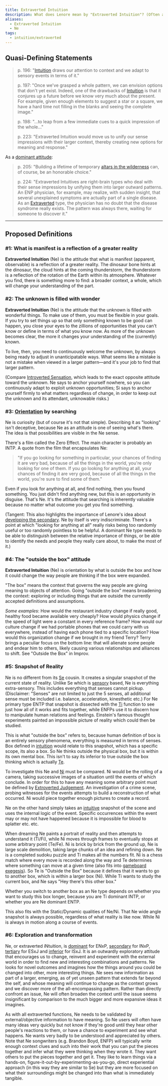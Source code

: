 ```yaml
---
title: Extraverted Intuition
description: What does Lenore mean by "Extraverted Intuition"? (Often abbreviated "Ne".)
aliases:
  - Extraverted Intuition
  - Ne
tags:
  - intuition/extraverted
---
```


## Quasi-Defining Statements

> p. 196: "[Intuition](../functions/intuition) draws our attention to context and we adapt to sensory events in terms of it."
>
> p. 197: "Once we've grasped a whole pattern, we can envision options that don't yet exist. Indeed, one of the drawbacks of [Intuition](../../function-attitude/functions/intuition) is that it conjures up a future before we know very much about the present. For example, given enough elements to suggest a star or a square, we have a hard time not filling in the blanks and seeing the complete image."
>
> p. 198: "...to leap from a few immediate cues to a quick impression of the whole..."
>
> p. 223: "Extraverted Intuition would move us to unify our sense impressions with their larger context, thereby creating new options for meaning and response."

As a [dominant attitude](../../dominant-function):

> p. 205: "Building a lifetime of temporary [altars in the wilderness](../../exegeses/altars-in-the-wilderness) can, of course, be an honorable choice."
> 
> p. 224: "Extraverted Intuitives are right-brain types who deal with their sense impressions by unifying them into larger outward patterns. An ENP physician, for example, may realize, with sudden insight, that several unexplained symptoms are actually part of a single disease. As an [Extraverted](../../exegeses/introversion-extraversion/index) type, the physician has no doubt that the disease syndrome really exists. The pattern was always there, waiting for someone to discover it."

---

## Proposed Definitions

### #1: What is manifest is a reflection of a greater reality

**Extraverted Intuition** (Ne) is the attitude that what is manifest (apparent, observable) is a reflection of a greater reality. The dinosaur bone hints at the dinosaur, the cloud hints at the coming thunderstorm, the thunderstorm is a reflection of the rotation of the Earth within its atmosphere. Whatever you find, there is something more to find: a broader context, a whole, which will change your understanding of the part.

### #2: The unknown is filled with wonder

**Extraverted Intuition** (Ne) is the attitude that the unknown is filled with wonderful things. To make use of them, you must be flexible in your goals. If you try to set things up so that only something known to be good can happen, you close your eyes to the zillions of opportunities that you can't know or define in terms of what you know now. As more of the unknown becomes clear, the more it changes your understanding of the (currently) known.

To live, then, you need to continuously welcome the unknown, by always being ready to adjust in unanticipatable ways. What seems like a mistake is not a mistake when viewed in a larger pattern—and it's your job to find that larger pattern.

(Compare [Introverted Sensation](introverted-sensation), which leads to the exact opposite attitude toward the unknown. Ne says to anchor yourself nowhere, so you can continuously adapt to exploit unknown opportunities; Si says to anchor yourself firmly to what matters regardless of change, in order to keep out the unknown and its attendant, unknowable risks.)

### #3: [Orientation](../../sign-interpretation/orienting) by searching

Ne is curiosity (but of course it's not that simple). Describing it as "looking" isn't deceptive, because Ne as an attitude is one of seeing what's there. The idea is that possibilities are visible in the Ne sense.

There's a film called the Zero Effect. The main character is probably an INTP. A quote from the film that encapsulates Ne:

> "If you go looking for something in particular, your chances of finding it are very bad, because of all the things in the world, you're only looking for one of them. If you go looking for anything at all, your chances of finding it are very good, because of all the things in the world, you're sure to find some of them."

Even if you look for anything at all, and find nothing, then you found something. You just didn't find anything new, but this is an opportunity in disguise. That's Ne. It's the attitude that searching is inherently valuable because no matter what outcome you get you find something.

(Tangent: This also highlights the importance of Lenore's idea about [developing the secondary](../../function-attitude/cognitive-stack/developing-the-secondary). Ne by itself is very indiscriminate. There's a point at which "looking for anything at all" really risks being too randomly useful or too randomly pointless to be helpful. A dominant Ne type needs to be able to distinguish between the relative importance of things, or be able to identify the needs and people they really care about, to make the most of it.)

### #4: The "outside the box" attitude

**Extraverted Intuition** (Ne) is orientation by what is outside the box and how it could change the way people are thinking if the box were expanded.

"The box" means the context that governs the way people are giving meaning to objects of attention. Going "outside the box" means broadening the context: exploring or including things that are outside the currently accepted definitions and assumptions.

_Some examples_: How would the restaurant industry change if really good, healthy food became available very cheaply? How would physics change if the speed of light were a constant in every reference frame? How would our culture change if we had portable phones that we could carry with us everywhere, instead of having each phone tied to a specific location? How would this organization change if we brought in my friend Terry? Terry brings a peculiar focus on the bottom line: that will alienate some people and endear him to others, likely causing various relationships and alliances to shift. See "Outside the Box" in Improv.

### #5: Snapshot of Reality

Ne is no different from its [Se](extraverted-sensation) cousin. It creates a singular snapshot of the current state of reality. Unlike Se which is [sensory](../../function-attitude/functions/sensation) based, Ne is everything extra-sensory. This includes everything that senses cannot pickup. (Disclaimer: "Senses" are not limited to just the 5 senses, all additional sense must be included i.e. balance, acceleration, kinesthetic etc.) For Ne primary type ENTP that snapshot is dissected with the [Ti](./introverted-thinking) function to see just how all of it works and fits together, while ENFPs use it to discern how to manipulate human relations and feelings. Einstein's famous thought experiments painted an impossible picture of reality which could then be studied.

This is what "outside the box" refers to, because human definition of box is an entirely sensory phenomena, everything is measured in terms of senses. Box defined in [intuition](../../function-attitude/functions/intuition) would relate to this snapshot, which has a specific scope, its also a box. So Ne thinks outside the physical box, but it is within its own mental box. This isn't to say its inferior to true outside the box thinking which is actually [Te](./extraverted-thinking).

To investigate this Ne and [Ni](./introverted-intuition) must be compared. Ni would be the rolling of a camera, taking successive images of a situation until the events of which conclude. In order for this to have any meaning some arbitrary point must be defined by [Extroverted Judgement](../../function-attitude/functions/judgement#extraverted-judgment). An investigation of a crime scene, probing witnesses for the events attempts to build a reconstruction of what occurred. Ni would piece together enough pictures to create a record.

Ne on the other hand simply takes an [intuitive](../../function-attitude/functions/intuition) snapshot of the scene and uses the internal logic of the event. Specific occurrences within the event may or may not have happened because it is impossible for blood to splatter etc. etc.

When dreaming Ne paints a portrait of reality and then attempts to understand it (Ti/Fi), while Ni moves through frames to eventually stops at some arbitrary point (Te/Fe). Ni is brick by brick from the ground up, Ne is large scale demolition, taking large chunks of an idea and refining down. Ne is a completed sudoku puzzle and Ti makes all the numbers fit. Ni is a chess match where every move is recorded along the way and Te determines where something can move at a given time (also fits into [gameboard exegesis](../../exegeses/introversion-extraversion/game-board-exegesis)). So Te is "Outside the Box" because it defines that it wants to go to another box, which is within a larger box (Ni). While Ti wants to study the current box, and Ne says "Hey there's this other box."

Whether you switch to another box as an Ne type depends on whether you want to study this box longer, because you are Ti dominant INTP, or whether you are Ne dominant ENTP.

This also fits with the Static/Dynamic qualities of Ne/Ni. That Ne wide angle snapshot is always possible, regardless of what reality is like now. While Ni is always in motion along a course of events.

### #6: Exploration and transformation

Ne, or extraverted iNtuition, is [dominant](../cognitive-stack/dominant-function) for ENxP, [secondary](../cognitive-stack/secondary-function) for INxP, [tertiary](../cognitive-stack/tertiary-function) for ESxJ and [inferior](../cognitive-stack/inferior-function) for ISxJ. It is an outwardly exploratory attitude that encourages us to change, reinvent and experiment with the external world in order to find new and interesting combinations and patterns. Ne looks for novel outcomes and imagines how the things around you could be changed into other, more interesting things. Ne sees new information as part of a larger, emerging, as of yet unseen pattern that extends far beyond the self, and whose meaning will continue to change as the context grows and we discover more of the all-encompassing pattern. Rather than directly confront an issue, Ne will often broaden the context until the issue seems insignificant by comparison to the much bigger and more expansive ideas it imagines.

As with all extraverted functions, Ne needs to be validated by external/objective information to have meaning. So Ne users will often have many ideas very quickly but not know if they're good until they hear other people's reactions to them, or have a chance to experiment and see what happens. Ne wants very badly to be understood and appreciated by others. Note that Ne songwriters (e.g. Brandon Boyd, ENFP) will typically write enough context clues and such into their work that you can put the pieces together and infer what they were thinking when they wrote it. They want others to put the pieces together and get it. They like to learn things via a hands-on, figure-it-out-by-experimenting-as-you-go, direct experiential approach (in this way they are similar to Se) but they are more focused on what their surroundings might be changed into than what is immediately tangible.
